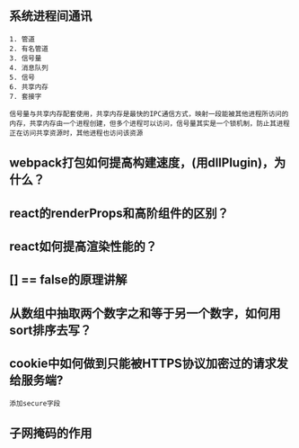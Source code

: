 ## 系统进程间通讯
```
1. 管道
2. 有名管道
3. 信号量
4. 消息队列
5. 信号
6. 共享内存
7. 套接字

信号量与共享内存配套使用，共享内存是最快的IPC通信方式，映射一段能被其他进程所访问的内存，共享内存由一个进程创建，但多个进程可以访问，信号量其实是一个锁机制，防止其进程正在访问共享资源时，其他进程也访问该资源
```
## webpack打包如何提高构建速度，(用dllPlugin)，为什么？

## react的renderProps和高阶组件的区别？

## react如何提高渲染性能的？

## [] == false的原理讲解

## 从数组中抽取两个数字之和等于另一个数字，如何用sort排序去写？

## cookie中如何做到只能被HTTPS协议加密过的请求发给服务端?
```
添加secure字段
```

## 子网掩码的作用
